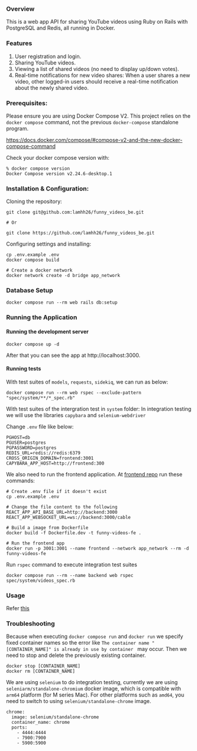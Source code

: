 ### Overview

This is a web app API for sharing YouTube videos using Ruby on Rails with PostgreSQL and Redis, all running in Docker.

### Features

1. User registration and login.
2. Sharing YouTube videos.
3. Viewing a list of shared videos (no need to display up/down votes).
4. Real-time notifications for new video shares: When a user shares a new video, other logged-in users should receive a real-time notification about the newly shared video.

### Prerequisites:

Please ensure you are using Docker Compose V2. This project relies on the `docker compose` command, not the previous `docker-compose` standalone program.

https://docs.docker.com/compose/#compose-v2-and-the-new-docker-compose-command

Check your docker compose version with:

```
% docker compose version
Docker Compose version v2.24.6-desktop.1
```

### Installation & Configuration:

Cloning the repository:

```
git clone git@github.com:lamhh26/funny_videos_be.git

# Or

git clone https://github.com/lamhh26/funny_videos_be.git
```

Configuring settings and installing:

```
cp .env.example .env
docker compose build

# Create a docker network
docker network create -d bridge app_network
```

### Database Setup

```
docker compose run --rm web rails db:setup

```

### Running the Application

#### Running the development server
```
docker compose up -d
```
After that you can see the app at http://localhost:3000.

#### Running tests

With test suites of `models`, `requests`, `sidekiq`, we can run as below:
```
docker compose run --rm web rspec --exclude-pattern "spec/system/**/*_spec.rb"
```

With test suites of the intergration test in `system` folder: In integration testing we will use the libraries `capybara` and `selenium-webdriver`

Change `.env` file like below:
```
PGHOST=db
PGUSER=postgres
PGPASSWORD=postgres
REDIS_URL=redis://redis:6379
CROSS_ORIGIN_DOMAIN=frontend:3001
CAPYBARA_APP_HOST=http://frontend:300
```

We also need to run the frontend application. At [frontend repo](https://github.com/lamhh26/funny_videos_be) run these commands:
```
# Create .env file if it doesn't exist
cp .env.example .env

# Change the file content to the following
REACT_APP_API_BASE_URL=http://backend:3000
REACT_APP_WEBSOCKET_URL=ws://backend:3000/cable

# Build a image from Dockerfile
docker build -f Dockerfile.dev -t funny-videos-fe .

# Run the frontend app
docker run -p 3001:3001 --name frontend --network app_network --rm -d funny-videos-fe
```

Run `rspec` command to execute integration test suites
```
docker compose run --rm --name backend web rspec spec/system/videos_spec.rb
```

### Usage

Refer [this](https://github.com/lamhh26/funny_videos_fe/blob/main/README.md#usage)

### Troubleshooting

Because when executing `docker compose run` and `docker run` we specify fixed container names so the error like `The container name "[CONTAINER_NAME]" is already in use by container ` may occur. Then we need to stop and delete the previously existing container.

```
docker stop [CONTAINER_NAME]
docker rm [CONTAINER_NAME]
```

We are using `selenium` to do integration testing, currently we are using `seleniarm/standalone-chromium` docker image, which is compatible with `arm64` platform (for M series Mac). For other platforms such as `amd64`, you need to switch to using `selenium/standalone-chrome` image.

```
chrome:
  image: selenium/standalone-chrome
  container_name: chrome
  ports:
    - 4444:4444
    - 7900:7900
    - 5900:5900
```
